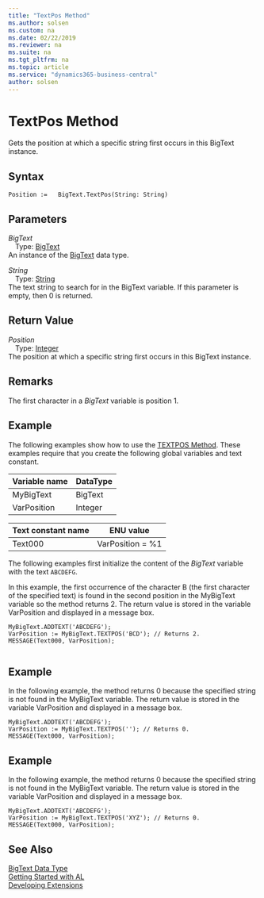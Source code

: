 ```yaml
---
title: "TextPos Method"
ms.author: solsen
ms.custom: na
ms.date: 02/22/2019
ms.reviewer: na
ms.suite: na
ms.tgt_pltfrm: na
ms.topic: article
ms.service: "dynamics365-business-central"
author: solsen
---
```

[//]: # (START>DO_NOT_EDIT)
[//]: # (IMPORTANT:Do not edit any of the content between here and the END>DO_NOT_EDIT.)
[//]: # (Any modifications should be made in the .xml files in the ModernDev repo.)
# TextPos Method
Gets the position at which a specific string first occurs in this BigText instance.


## Syntax
```
Position :=   BigText.TextPos(String: String)
```
## Parameters
*BigText*  
&emsp;Type: [BigText](bigtext-data-type.md)  
An instance of the [BigText](bigtext-data-type.md) data type.  

*String*  
&emsp;Type: [String](../string/string-data-type.md)  
The text string to search for in the BigText variable. If this parameter is empty, then 0 is returned.
        


## Return Value
*Position*  
&emsp;Type: [Integer](../integer/integer-data-type.md)  
The position at which a specific string first occurs in this BigText instance.  


[//]: # (IMPORTANT: END>DO_NOT_EDIT)

## Remarks  
 The first character in a *BigText* variable is position 1.  
  
## Example  
 The following examples show how to use the [TEXTPOS Method](../../methods-auto/bigtext/bigtext-textpos-method.md). These examples require that you create the following global variables and text constant.  
  
|Variable name|DataType|  
|-------------------|--------------|  
|MyBigText|BigText|  
|VarPosition|Integer|  
  
|Text constant name|ENU value|  
|------------------------|---------------|  
|Text000|VarPosition = %1|  
  
 The following examples first initialize the content of the *BigText* variable with the text `ABCDEFG`.  
  
 In this example, the first occurrence of the character B \(the first character of the specified text\) is found in the second position in the MyBigText variable so the method returns 2. The return value is stored in the variable VarPosition and displayed in a message box.  
  
```  
MyBigText.ADDTEXT('ABCDEFG');  
VarPosition := MyBigText.TEXTPOS('BCD'); // Returns 2.  
MESSAGE(Text000, VarPosition);  
  
```  
  
## Example  
 In the following example, the method returns 0 because the specified string is not found in the MyBigText variable. The return value is stored in the variable VarPosition and displayed in a message box.  
  
```  
MyBigText.ADDTEXT('ABCDEFG');  
VarPosition := MyBigText.TEXTPOS(''); // Returns 0.  
MESSAGE(Text000, VarPosition);  
```  
  
## Example  
 In the following example, the method returns 0 because the specified string is not found in the MyBigText variable. The return value is stored in the variable VarPosition and displayed in a message box.  
  
```  
MyBigText.ADDTEXT('ABCDEFG');  
VarPosition := MyBigText.TEXTPOS('XYZ'); // Returns 0.  
MESSAGE(Text000, VarPosition);  
```  
  

## See Also
[BigText Data Type](bigtext-data-type.md)  
[Getting Started with AL](../../devenv-get-started.md)  
[Developing Extensions](../../devenv-dev-overview.md)